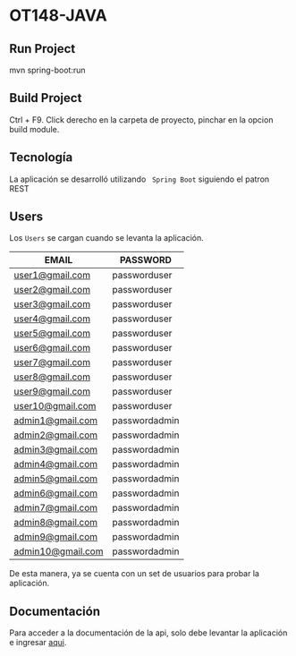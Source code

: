 # OT148-JAVA

## Run Project

mvn spring-boot:run

## Build Project

Ctrl + F9. Click derecho en la carpeta de proyecto, pinchar en la opcion build module.

## Tecnología

La aplicación se desarrolló utilizando ``` Spring Boot``` siguiendo el patron REST

## Users

Los ```Users``` se cargan cuando se levanta la aplicación.

| EMAIL  |    PASSWORD |
|-----|------|
|user1@gmail.com      | passworduser |
|user2@gmail.com      | passworduser    |
|user3@gmail.com      | passworduser    |
|user4@gmail.com      | passworduser|
|user5@gmail.com      | passworduser    |
|user6@gmail.com      | passworduser    |
|user7@gmail.com      | passworduser|
|user8@gmail.com      | passworduser    |
|user9@gmail.com      | passworduser|
|user10@gmail.com    | passworduser    |
|admin1@gmail.com    | passwordadmin    |
|admin2@gmail.com    | passwordadmin|	
|admin3@gmail.com    | passwordadmin    |
|admin4@gmail.com    | passwordadmin    |
|admin5@gmail.com    | passwordadmin|	
|admin6@gmail.com    | passwordadmin|	
|admin7@gmail.com    | passwordadmin    |
|admin8@gmail.com    | passwordadmin|	
|admin9@gmail.com    | passwordadmin|	
|admin10@gmail.com    | passwordadmin    |

De esta manera, ya se cuenta con un set de usuarios para probar la aplicación.

## Documentación

Para acceder a la documentación de la api, solo debe levantar la aplicación e
ingresar [aqui](http://localhost:8080/api/docs).

